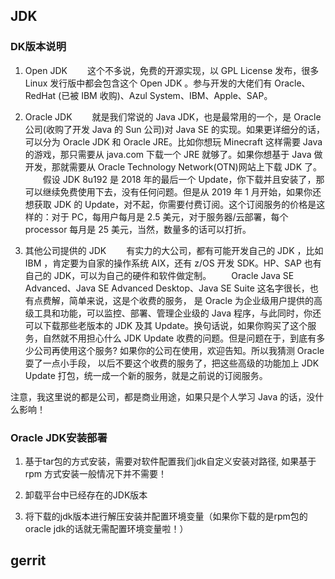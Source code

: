 

## JDK

### DK版本说明

1. Open JDK
　　这个不多说，免费的开源实现，以 GPL License 发布，很多 Linux 发行版中都会包含这个 Open JDK 。参与开发的大佬们有 Oracle、RedHat (已被 IBM 收购)、Azul System、IBM、Apple、SAP。

1. Oracle JDK
　　就是我们常说的 Java JDK，也是最常用的一个，是 Oracle 公司(收购了开发 Java 的 Sun 公司)对 Java SE 的实现。如果更详细分的话，可以分为 Oracle JDK 和 Oracle JRE。比如你想玩 Minecraft 这样需要 Java 的游戏，那只需要从 java.com 下载一个 JRE 就够了。如果你想基于 Java 做开发，那就需要从 Oracle Technology Network(OTN)网站上下载 JDK 了。
　　假设 JDK 8u192 是 2018 年的最后一个 Update，你下载并且安装了，那可以继续免费使用下去，没有任何问题。但是从 2019 年 1 月开始，如果你还想获取 JDK 的 Update，对不起，你需要付费订阅。这个订阅服务的价格是这样的：对于 PC，每用户每月是 2.5 美元，对于服务器/云部署，每个 processor 每月是 25 美元，当然，数量多的话可以打折。

1. 其他公司提供的 JDK
　　有实力的大公司，都有可能开发自己的 JDK ，比如 IBM ，肯定要为自家的操作系统 AIX，还有 z/OS 开发 SDK。HP、SAP 也有自己的 JDK，可以为自己的硬件和软件做定制。
　　Oracle Java SE Advanced、Java SE Advanced Desktop、Java SE Suite 这名字很长，也有点费解，简单来说，这是个收费的服务， 是 Oracle 为企业级用户提供的高级工具和功能，可以监控、部署、管理企业级的 Java 程序，与此同时，你还可以下载那些老版本的 JDK 及其 Update。换句话说，如果你购买了这个服务，自然就不用担心什么 JDK Update 收费的问题。但是问题在于，到底有多少公司再使用这个服务? 如果你的公司在使用，欢迎告知。所以我猜测 Oracle 耍了一点小手段， 以后不要这个收费的服务了，把这些高级的功能加上 JDK Update 打包，统一成一个新的服务，就是之前说的订阅服务。

注意，我这里说的都是公司，都是商业用途，如果只是个人学习 Java 的话，没什么影响！



### Oracle JDK安装部署

1. 基于tar包的方式安装，需要对软件配置我们jdk自定义安装对路径, 如果基于 rpm 方式安装一般情况下并不需要！

1. 卸载平台中已经存在的JDK版本

1. 将下载的jdk版本进行解压安装并配置环境变量（如果你下载的是rpm包的oracle jdk的话就无需配置环境变量啦！）


## gerrit
